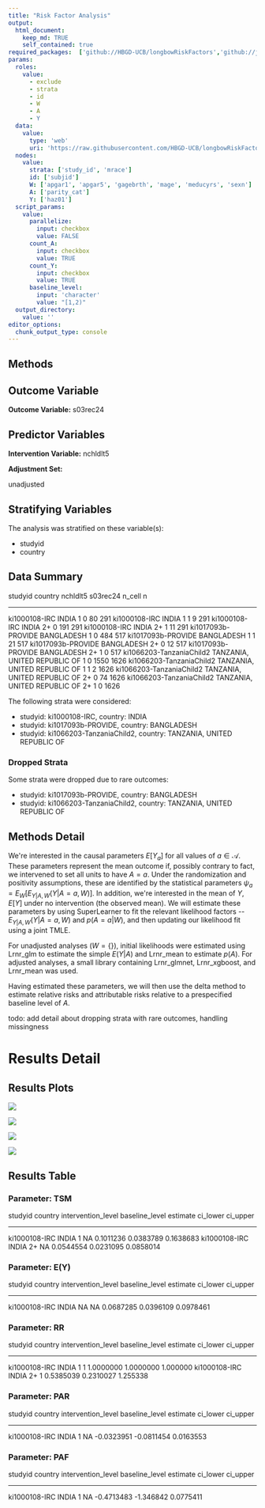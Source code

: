 ```yaml
---
title: "Risk Factor Analysis"
output: 
  html_document:
    keep_md: TRUE
    self_contained: true
required_packages:  ['github://HBGD-UCB/longbowRiskFactors','github://jeremyrcoyle/skimr@vector_types', 'github://tlverse/delayed']
params:
  roles:
    value:
      - exclude
      - strata
      - id
      - W
      - A
      - Y
  data: 
    value: 
      type: 'web'
      uri: 'https://raw.githubusercontent.com/HBGD-UCB/longbowRiskFactors/master/inst/sample_data/birthwt_data.rdata'
  nodes:
    value:
      strata: ['study_id', 'mrace']
      id: ['subjid']
      W: ['apgar1', 'apgar5', 'gagebrth', 'mage', 'meducyrs', 'sexn']
      A: ['parity_cat']
      Y: ['haz01']
  script_params:
    value:
      parallelize:
        input: checkbox
        value: FALSE
      count_A:
        input: checkbox
        value: TRUE
      count_Y:
        input: checkbox
        value: TRUE        
      baseline_level:
        input: 'character'
        value: "[1,2)"
  output_directory:
    value: ''
editor_options: 
  chunk_output_type: console
---
```








## Methods
## Outcome Variable

**Outcome Variable:** s03rec24

## Predictor Variables

**Intervention Variable:** nchldlt5

**Adjustment Set:**

unadjusted

## Stratifying Variables

The analysis was stratified on these variable(s):

* studyid
* country

## Data Summary

studyid                    country                        nchldlt5    s03rec24   n_cell      n
-------------------------  -----------------------------  ---------  ---------  -------  -----
ki1000108-IRC              INDIA                          1                  0       80    291
ki1000108-IRC              INDIA                          1                  1        9    291
ki1000108-IRC              INDIA                          2+                 0      191    291
ki1000108-IRC              INDIA                          2+                 1       11    291
ki1017093b-PROVIDE         BANGLADESH                     1                  0      484    517
ki1017093b-PROVIDE         BANGLADESH                     1                  1       21    517
ki1017093b-PROVIDE         BANGLADESH                     2+                 0       12    517
ki1017093b-PROVIDE         BANGLADESH                     2+                 1        0    517
ki1066203-TanzaniaChild2   TANZANIA, UNITED REPUBLIC OF   1                  0     1550   1626
ki1066203-TanzaniaChild2   TANZANIA, UNITED REPUBLIC OF   1                  1        2   1626
ki1066203-TanzaniaChild2   TANZANIA, UNITED REPUBLIC OF   2+                 0       74   1626
ki1066203-TanzaniaChild2   TANZANIA, UNITED REPUBLIC OF   2+                 1        0   1626


The following strata were considered:

* studyid: ki1000108-IRC, country: INDIA
* studyid: ki1017093b-PROVIDE, country: BANGLADESH
* studyid: ki1066203-TanzaniaChild2, country: TANZANIA, UNITED REPUBLIC OF

### Dropped Strata

Some strata were dropped due to rare outcomes:

* studyid: ki1017093b-PROVIDE, country: BANGLADESH
* studyid: ki1066203-TanzaniaChild2, country: TANZANIA, UNITED REPUBLIC OF

## Methods Detail

We're interested in the causal parameters $E[Y_a]$ for all values of $a \in \mathcal{A}$. These parameters represent the mean outcome if, possibly contrary to fact, we intervened to set all units to have $A=a$. Under the randomization and positivity assumptions, these are identified by the statistical parameters $\psi_a=E_W[E_{Y|A,W}(Y|A=a,W)]$.  In addition, we're interested in the mean of $Y$, $E[Y]$ under no intervention (the observed mean). We will estimate these parameters by using SuperLearner to fit the relevant likelihood factors -- $E_{Y|A,W}(Y|A=a,W)$ and $p(A=a|W)$, and then updating our likelihood fit using a joint TMLE.

For unadjusted analyses ($W=\{\}$), initial likelihoods were estimated using Lrnr_glm to estimate the simple $E(Y|A)$ and Lrnr_mean to estimate $p(A)$. For adjusted analyses, a small library containing Lrnr_glmnet, Lrnr_xgboost, and Lrnr_mean was used.

Having estimated these parameters, we will then use the delta method to estimate relative risks and attributable risks relative to a prespecified baseline level of $A$.

todo: add detail about dropping strata with rare outcomes, handling missingness







# Results Detail

## Results Plots
![](/tmp/516f403a-6209-4013-a436-c20774f7c336/e6c7fb47-959d-4228-98d5-4c798d1d3c31/REPORT_files/figure-html/plot_tsm-1.png)<!-- -->

![](/tmp/516f403a-6209-4013-a436-c20774f7c336/e6c7fb47-959d-4228-98d5-4c798d1d3c31/REPORT_files/figure-html/plot_rr-1.png)<!-- -->



![](/tmp/516f403a-6209-4013-a436-c20774f7c336/e6c7fb47-959d-4228-98d5-4c798d1d3c31/REPORT_files/figure-html/plot_paf-1.png)<!-- -->

![](/tmp/516f403a-6209-4013-a436-c20774f7c336/e6c7fb47-959d-4228-98d5-4c798d1d3c31/REPORT_files/figure-html/plot_par-1.png)<!-- -->

## Results Table

### Parameter: TSM


studyid         country   intervention_level   baseline_level     estimate    ci_lower    ci_upper
--------------  --------  -------------------  ---------------  ----------  ----------  ----------
ki1000108-IRC   INDIA     1                    NA                0.1011236   0.0383789   0.1638683
ki1000108-IRC   INDIA     2+                   NA                0.0544554   0.0231095   0.0858014


### Parameter: E(Y)


studyid         country   intervention_level   baseline_level     estimate    ci_lower    ci_upper
--------------  --------  -------------------  ---------------  ----------  ----------  ----------
ki1000108-IRC   INDIA     NA                   NA                0.0687285   0.0396109   0.0978461


### Parameter: RR


studyid         country   intervention_level   baseline_level     estimate    ci_lower   ci_upper
--------------  --------  -------------------  ---------------  ----------  ----------  ---------
ki1000108-IRC   INDIA     1                    1                 1.0000000   1.0000000   1.000000
ki1000108-IRC   INDIA     2+                   1                 0.5385039   0.2310027   1.255338


### Parameter: PAR


studyid         country   intervention_level   baseline_level      estimate     ci_lower    ci_upper
--------------  --------  -------------------  ---------------  -----------  -----------  ----------
ki1000108-IRC   INDIA     1                    NA                -0.0323951   -0.0811454   0.0163553


### Parameter: PAF


studyid         country   intervention_level   baseline_level      estimate    ci_lower    ci_upper
--------------  --------  -------------------  ---------------  -----------  ----------  ----------
ki1000108-IRC   INDIA     1                    NA                -0.4713483   -1.346842   0.0775411
